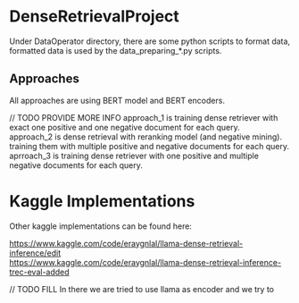 # DenseRetrievalProject


Under DataOperator directory, there are some python scripts to format data, formatted data is used by the data_preparing_*.py scripts.

## Approaches
All approaches are using BERT model and BERT encoders.

// TODO PROVIDE MORE INFO
approach_1 is training dense retriever with exact one positive and one negative document for each query.  
approach_2 is dense retrieval with reranking model (and negative mining). training them with multiple positive and negative documents for each query.  
aprroach_3 is training dense retriever with one positive and multiple negative documents for each query. 

# Kaggle Implementations
Other kaggle implementations can be found here:  

https://www.kaggle.com/code/eraygnlal/llama-dense-retrieval-inference/edit  
https://www.kaggle.com/code/eraygnlal/llama-dense-retrieval-inference-trec-eval-added

// TODO FILL
In there we are tried to use llama as encoder and we try to 
